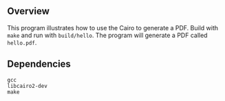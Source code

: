 ## Overview

This program illustrates how to use the Cairo to generate a PDF. Build with
`make` and run with `build/hello`. The program will generate a PDF called
`hello.pdf`.

## Dependencies

```
gcc
libcairo2-dev
make
```

